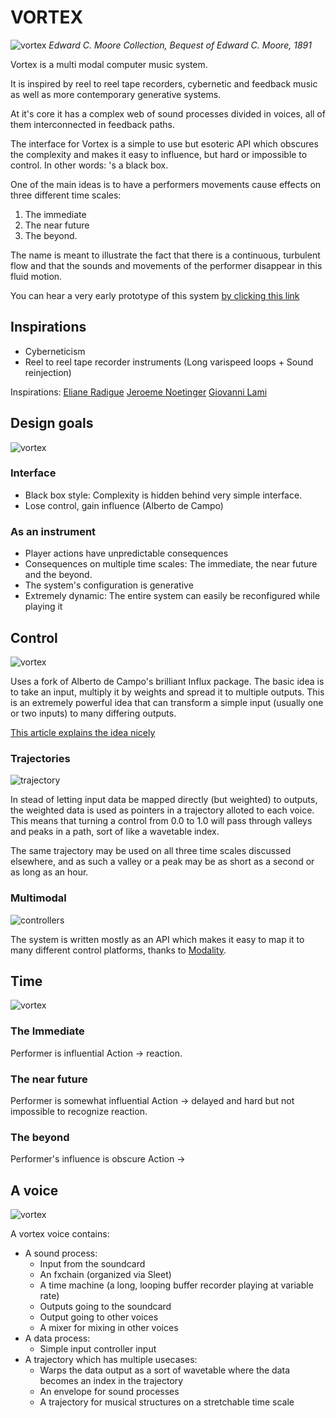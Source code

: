 # VORTEX
![vortex](/documentation/vortex.jpg)
*Edward C. Moore Collection, Bequest of Edward C. Moore, 1891*

Vortex is a multi modal computer music system.

It is inspired by reel to reel tape recorders, cybernetic and feedback music as well as more contemporary generative systems.

At it's core it has a complex web of sound processes divided in voices, all of them interconnected in feedback paths.

The interface for Vortex is a simple to use but esoteric API which obscures the complexity and makes it easy to influence, but hard or impossible to control. In other words: 's a black box.

One of the main ideas is to have a performers movements cause effects on three different time scales:
1. The immediate
2. The near future 
3. The beyond.

The name is meant to illustrate the fact that there is a continuous, turbulent flow and that the sounds and movements of the performer disappear in this fluid motion.

You can hear a very early prototype of this system [by clicking this link](http://mads-kjeldgaard.bandcamp.com/track/discussions-with-geographical-entities)

## Inspirations
- Cyberneticism
- Reel to reel tape recorder instruments (Long varispeed loops + Sound reinjection)

Inspirations:
[Eliane Radigue](https://www.youtube.com/watch?v=C_3Fu8YfSdI)
[Jeroeme Noetinger](https://www.youtube.com/watch?v=pnZ55jQe8jA)
[Giovanni Lami](https://vimeo.com/238351530)

## Design goals
![vortex](/documentation/vortex_blackbox.jpg)

### Interface
- Black box style: Complexity is hidden behind very simple interface. 
- Lose control, gain influence (Alberto de Campo)

### As an instrument
- Player actions have unpredictable consequences 
- Consequences on multiple time scales: The immediate, the near future and the beyond.
- The system's configuration is generative
- Extremely dynamic: The entire system can easily be reconfigured while playing it

## Control
![vortex](/documentation/vortex_influx.jpg)

Uses a fork of Alberto de Campo's brilliant Influx package. The basic idea is to take an input, multiply it by weights and spread it to multiple outputs. This is an extremely powerful idea that can transform a simple input (usually one or two inputs) to many differing outputs.

[This article explains the idea nicely](https://www.3dmin.org/research/open-development-and-design/influx/)

### Trajectories
![trajectory](/documentation/trajectory.png)

In stead of letting input data be mapped directly (but weighted) to outputs, the weighted data is used as pointers in a trajectory alloted to each voice. This means that turning a control from 0.0 to 1.0 will pass through valleys and peaks in a path, sort of like a wavetable index.

The same trajectory may be used on all three time scales discussed elsewhere, and as such a valley or a peak may be as short as a second or as long as an hour.

### Multimodal
![controllers](/documentation/vortex_controllers.JPG)

The system is written mostly as an API which makes it easy to map it to many different control platforms, thanks to [Modality](https://github.com/ModalityTeam/Modality-toolkit).

## Time
![vortex](/documentation/voirtex_time.jpg)

### The Immediate
Performer is influential
Action -> reaction.

### The near future
Performer is somewhat influential
Action -> delayed and hard but not impossible to recognize reaction.

### The beyond
Performer's influence is obscure
Action -> 

## A voice
![vortex](/documentation/vortex_voice.jpg)

A vortex voice contains:
- A sound process:
	- Input from the soundcard
	- An fxchain (organized via Sleet)
	- A time machine (a long, looping buffer recorder playing at variable rate)
	- Outputs going to the soundcard
	- Output going to other voices
	- A mixer for mixing in other voices
- A data process:
	- Simple input controller input
- A trajectory which has multiple usecases:
	- Warps the data output as a sort of wavetable where the data becomes an index in the trajectory
	- An envelope for sound processes
	- A trajectory for musical structures on a stretchable time scale 

